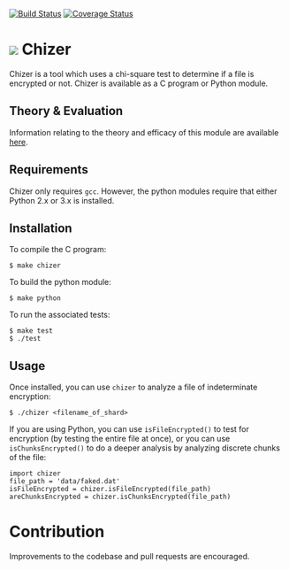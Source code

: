 [![Build Status](https://travis-ci.org/storj-jp/chizer.svg?branch=master)](https://travis-ci.org/storj-jp/chizer)
[![Coverage Status](https://coveralls.io/repos/storj-jp/chizer/badge.svg?branch=master)](https://coveralls.io/r/storj-jp/chi?branch=master)

# ![](https://raw.githubusercontent.com/storj-jp/chizer/master/image/chizer.png)  Chizer
Chizer is a tool which uses a chi-square test to determine if a file is encrypted or not. Chizer is available as a C program or Python module.

## Theory & Evaluation
Information relating to the theory and efficacy of this module are available [here](https://github.com/storj-jp/chizer/blob/master/EVALUATION.md). 

## Requirements
Chizer only requires `gcc`. However, the python modules require that either Python 2.x or 3.x is installed.

## Installation

To compile the C program:

    $ make chizer

To build the python module:

    $ make python
    
To run the associated tests:

    $ make test
    $ ./test

## Usage
Once installed, you can use `chizer` to analyze a file of indeterminate encryption:

    $ ./chizer <filename_of_shard>

If you are using Python, you can use `isFileEncrypted()` to test for encryption (by testing the entire file at once), or you can use `isChunksEncrypted()` to do a deeper analysis by analyzing discrete chunks of the file:

    import chizer
    file_path = 'data/faked.dat'
    isFileEncrypted = chizer.isFileEncrypted(file_path)
    areChunksEncrypted = chizer.isChunksEncrypted(file_path)
  
# Contribution
Improvements to the codebase and pull requests are encouraged.
